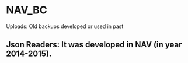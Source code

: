 # NAV_BC
Uploads: Old backups developed or used in past

## Json Readers: It was developed in NAV (in year 2014-2015).